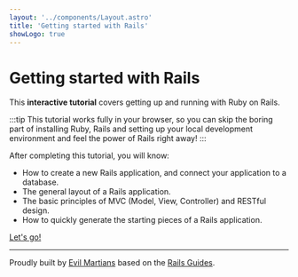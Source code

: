 ```yaml
---
layout: '../components/Layout.astro'
title: 'Getting started with Rails'
showLogo: true
---
```


<Layout>

# Getting started with Rails

This **interactive tutorial** covers getting up and running with Ruby on Rails.

:::tip
This tutorial works fully in your browser, so you can skip the boring part of installing Ruby, Rails and setting up your local development environment and feel the power of Rails right away!
:::

After completing this tutorial, you will know:
- How to create a new Rails application, and connect your application to a database.
- The general layout of a Rails application.
- The basic principles of MVC (Model, View, Controller) and RESTful design.
- How to quickly generate the starting pieces of a Rails application.

<div class="text-center p-5 mt-4">
  <a href="/1-introduction/1-welcome" class="bg-red-600 !text-lg !text-white !no-underline hover:bg-red-700 font-semibold py-3 px-6 rounded-lg text-lg transform transition duration-200 hover:scale-105">Let's go!</a>
</div>

---

Proudly built by [Evil Martians](https://evilmartians.com/) based on the [Rails Guides](https://guides.rubyonrails.org/).

</Layout>
